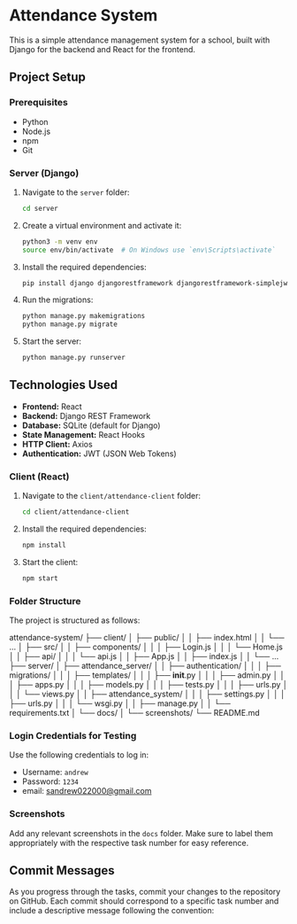 # Attendance System

This is a simple attendance management system for a school, built with Django for the backend and React for the frontend.

## Project Setup

### Prerequisites

- Python 
- Node.js
- npm
- Git

### Server (Django)

1. Navigate to the `server` folder:
    ```bash
    cd server
    ```
2. Create a virtual environment and activate it:
    ```bash
    python3 -m venv env
    source env/bin/activate  # On Windows use `env\Scripts\activate`
    ```
3. Install the required dependencies:
    ```bash
    pip install django djangorestframework djangorestframework-simplejwt
    ```
4. Run the migrations:
    ```bash
    python manage.py makemigrations
    python manage.py migrate
    ```
5. Start the server:
    ```bash
    python manage.py runserver
    ```



## Technologies Used

- **Frontend:** React
- **Backend:** Django REST Framework
- **Database:** SQLite (default for Django)
- **State Management:** React Hooks
- **HTTP Client:** Axios
- **Authentication:** JWT (JSON Web Tokens)


### Client (React)

1. Navigate to the `client/attendance-client` folder:
    ```bash
    cd client/attendance-client
    ```
2. Install the required dependencies:
    ```bash
    npm install
    ```
3. Start the client:
    ```bash
    npm start
    ```

### Folder Structure

The project is structured as follows:


attendance-system/
├── client/
│   ├── public/
│   │   ├── index.html
│   │   └── ...
│   ├── src/
│   │   ├── components/
│   │   │   ├── Login.js
│   │   │   └── Home.js
│   │   ├── api/
│   │   │   └── api.js
│   │   ├── App.js
│   │   ├── index.js
│   │   └── ...
├── server/
│   ├── attendance_server/
│   │   ├── authentication/
│   │   │   ├── migrations/
│   │   │   ├── templates/
│   │   │   ├── __init__.py
│   │   │   ├── admin.py
│   │   │   ├── apps.py
│   │   │   ├── models.py
│   │   │   ├── tests.py
│   │   │   ├── urls.py
│   │   │   └── views.py
│   │   ├── attendance_system/
│   │   │   ├── settings.py
│   │   │   ├── urls.py
│   │   │   └── wsgi.py
│   │   ├── manage.py
│   │   └── requirements.txt
│   └── docs/
│       └── screenshots/
└── README.md




### Login Credentials for Testing

Use the following credentials to log in:
- Username: `andrew`
- Password: `1234`
- email: sandrew022000@gmail.com

### Screenshots

Add any relevant screenshots in the `docs` folder. Make sure to label them appropriately with the respective task number for easy reference.

## Commit Messages

As you progress through the tasks, commit your changes to the repository on GitHub. Each commit should correspond to a specific task number and include a descriptive message following the convention:

